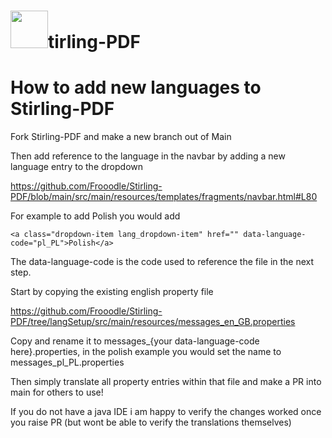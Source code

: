 <h1><img src="https://github.com/Frooodle/Stirling-PDF/blob/main/docs/stirling.png?raw=true"  width="60" height="60">tirling-PDF</h1>

# How to add new languages to Stirling-PDF

Fork Stirling-PDF and make a new branch out of Main

Then add reference to the language in the navbar by adding a new language entry to the dropdown

https://github.com/Frooodle/Stirling-PDF/blob/main/src/main/resources/templates/fragments/navbar.html#L80

For example to add Polish you would add 
```
<a class="dropdown-item lang_dropdown-item" href="" data-language-code="pl_PL">Polish</a>
```
The data-language-code is the code used to reference the file in the next step.

Start by copying the existing english property file 

https://github.com/Frooodle/Stirling-PDF/tree/langSetup/src/main/resources/messages_en_GB.properties

Copy and rename it to messages_{your data-language-code here}.properties, in the polish example you would set the name to messages_pl_PL.properties


Then simply translate all property entries within that file and make a PR into main for others to use!

If you do not have a java IDE i am happy to verify the changes worked once you raise PR (but wont be able to verify the translations themselves)



